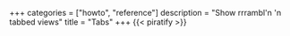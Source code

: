 +++
categories = ["howto", "reference"]
description = "Show rrrambl'n 'n tabbed views"
title = "Tabs"
+++
{{< piratify >}}